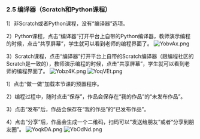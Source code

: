 ### 2.5	编译器（Scratch和Python课程）
1）非Scratch或者Python课程，没有“编译器”选项。

2）Python课程，点击“编译器”打开平台上自带的Python编译器，教师演示编程的时候，点击“共享屏幕”，学生就可以看到老师的编程界面了。
![YobvAx.png](https://s1.ax1x.com/2020/05/20/YobvAx.png)

3）Scratch课程，点击“编译器”打开平台上自带的Scratch编译器（跟编程社区的Scratch是一致的），教师演示编程的时候，点击“共享屏幕”，学生就可以看到老师的编程界面了。
![Yobz4K.png](https://s1.ax1x.com/2020/05/20/Yobz4K.png)
![YoqVEt.png](https://s1.ax1x.com/2020/05/20/YoqVEt.png)

1）点击“做一做”加载本节课的预置程序。

2）编程过程中，随时点击“保存”，作品会保存在“我的作品”的“未发布作品”。

3）点击“发布”后，作品会保存在“我的作品”的“已发布作品”。

4）点击“分享”后，作品会生成一个二维码，扫码可以“发送给朋友”或者“分享到朋友圈”。
![YoqkDA.png](https://s1.ax1x.com/2020/05/20/YoqkDA.png)
![YbOdNd.png](https://s1.ax1x.com/2020/05/21/YbOdNd.png)


